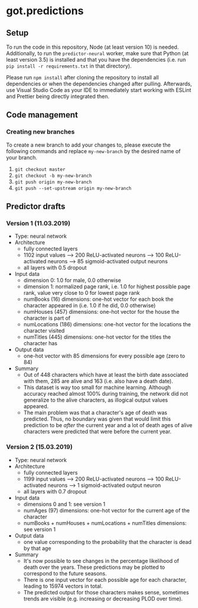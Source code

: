 # got.predictions

## Setup

To run the code in this repository, Node (at least version 10) is needed. Additionally, to run the `predictor-neural` worker, make sure that Python (at least version 3.5) is installed and that you have the dependencies (i.e. run `pip install -r requirements.txt` in that directory).

Please run `npm install` after cloning the repository to install all dependencies or when the dependencies changed after pulling. Afterwards, use Visual Studio Code as your IDE to immediately start working with ESLint and Prettier being directly integrated then.

## Code management

### Creating new branches

To create a new branch to add your changes to, please execute the following commands and replace `my-new-branch` by the desired name of your branch.

1. `git checkout master`
2. `git checkout -b my-new-branch`
3. `git push origin my-new-branch`
4. `git push --set-upstream origin my-new-branch`

## Predictor drafts

### Version 1 (11.03.2019)

- Type: neural network
- Architecture
  - fully connected layers
  - 1102 input values --> 200 ReLU-activated neurons --> 100 ReLU-activated neurons --> 85 sigmoid-activated output neurons
  - all layers with 0.5 dropout
- Input data
  - dimension 0: 1.0 for male, 0.0 otherwise
  - dimension 1: normalized page rank, i.e. 1.0 for highest possible page rank, value very close to 0 for lowest page rank
  - numBooks (16) dimensions: one-hot vector for each book the character appeared in (i.e. 1.0 if he did, 0.0 otherwise)
  - numHouses (457) dimensions: one-hot vector for the house the character is part of
  - numLocations (186) dimensions: one-hot vector for the locations the character visited
  - numTitles (445) dimensions: one-hot vector for the titles the character has
- Output data
  - one-hot vector with 85 dimensions for every possible age (zero to 84)
- Summary
  - Out of 448 characters which have at least the birth date associated with them, 285 are alive and 163 (i.e. also have a death date).
  - This dataset is way too small for machine learning. Although accuracy reached almost 100% during training, the network did not generalize to the alive characters, as illogical output values appeared.
  - The main problem was that a character's age of death was predicted. Thus, no boundary was given that would limit this prediction to be _after_ the current year and a lot of death ages of alive characters were predicted that were before the current year.

### Version 2 (15.03.2019)

- Type: neural network
- Architecture
  - fully connected layers
  - 1199 input values --> 200 ReLU-activated neurons --> 100 ReLU-activated neurons --> 1 sigmoid-activated output neuron
  - all layers with 0.7 dropout
- Input data
  - dimensions 0 and 1: see version 1
  - numAges (97) dimensions: one-hot vector for the current age of the character
  - numBooks + numHouses + numLocations + numTitles dimensions: see version 1
- Output data
  - one value corresponding to the probability that the character is dead by that age
- Summary
  - It's now possible to see changes in the percentage likelihood of death over the years. These predictions may be plotted to correspond to the future seasons.
  - There is one input vector for each possible age for each character, leading to 15974 vectors in total.
  - The predicted output for those characters makes sense, sometimes trends are visible (e.g. increasing or decreasing PLOD over time).
